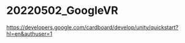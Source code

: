 # 20220502_GoogleVR
 https://developers.google.com/cardboard/develop/unity/quickstart?hl=en&authuser=1

